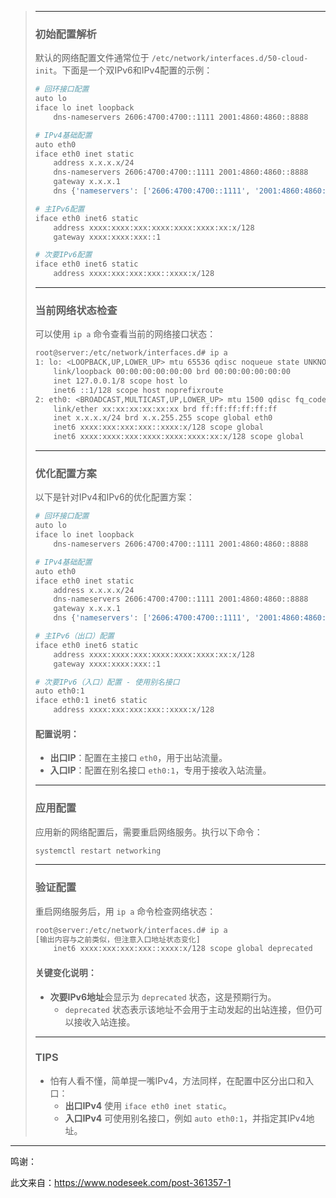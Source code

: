 
> ---
> ### **初始配置解析**
> 
> 默认的网络配置文件通常位于 `/etc/network/interfaces.d/50-cloud-init`。下面是一个双IPv6和IPv4配置的示例：
> 
> ```bash
> # 回环接口配置
> auto lo
> iface lo inet loopback
>     dns-nameservers 2606:4700:4700::1111 2001:4860:4860::8888
> 
> # IPv4基础配置
> auto eth0
> iface eth0 inet static
>     address x.x.x.x/24
>     dns-nameservers 2606:4700:4700::1111 2001:4860:4860::8888
>     gateway x.x.x.1
>     dns {'nameservers': ['2606:4700:4700::1111', '2001:4860:4860::8888'], 'search': []}
> 
> # 主IPv6配置
> iface eth0 inet6 static
>     address xxxx:xxxx:xxx:xxxx:xxxx:xxxx:xx:x/128
>     gateway xxxx:xxxx:xxx::1
> 
> # 次要IPv6配置
> iface eth0 inet6 static
>     address xxxx:xxx:xxx:xxx::xxxx:x/128
> ```
> 
> ---
> 
> ### **当前网络状态检查**
> 
> 可以使用 `ip a` 命令查看当前的网络接口状态：
> 
> ```bash
> root@server:/etc/network/interfaces.d# ip a
> 1: lo: <LOOPBACK,UP,LOWER_UP> mtu 65536 qdisc noqueue state UNKNOWN group default qlen 1000
>     link/loopback 00:00:00:00:00:00 brd 00:00:00:00:00:00
>     inet 127.0.0.1/8 scope host lo
>     inet6 ::1/128 scope host noprefixroute
> 2: eth0: <BROADCAST,MULTICAST,UP,LOWER_UP> mtu 1500 qdisc fq_codel state UP group default qlen 1000
>     link/ether xx:xx:xx:xx:xx:xx brd ff:ff:ff:ff:ff:ff
>     inet x.x.x.x/24 brd x.x.255.255 scope global eth0
>     inet6 xxxx:xxx:xxx:xxx::xxxx:x/128 scope global
>     inet6 xxxx:xxxx:xxx:xxxx:xxxx:xxxx:xx:x/128 scope global
> ```
> 
> ---
> 
> ### **优化配置方案**
> 
> 以下是针对IPv4和IPv6的优化配置方案：
> 
> ```bash
> # 回环接口配置
> auto lo
> iface lo inet loopback
>     dns-nameservers 2606:4700:4700::1111 2001:4860:4860::8888
> 
> # IPv4基础配置
> auto eth0
> iface eth0 inet static
>     address x.x.x.x/24
>     dns-nameservers 2606:4700:4700::1111 2001:4860:4860::8888
>     gateway x.x.x.1
>     dns {'nameservers': ['2606:4700:4700::1111', '2001:4860:4860::8888'], 'search': []}
> 
> # 主IPv6（出口）配置
> iface eth0 inet6 static
>     address xxxx:xxxx:xxx:xxxx:xxxx:xxxx:xx:x/128
>     gateway xxxx:xxxx:xxx::1
> 
> # 次要IPv6（入口）配置 - 使用别名接口
> auto eth0:1
> iface eth0:1 inet6 static
>     address xxxx:xxx:xxx:xxx::xxxx:x/128
> ```
> 
> #### **配置说明**：
> 
> - **出口IP**：配置在主接口 `eth0`，用于出站流量。
> - **入口IP**：配置在别名接口 `eth0:1`，专用于接收入站流量。
> 
> ---
> 
> ### **应用配置**
> 
> 应用新的网络配置后，需要重启网络服务。执行以下命令：
> 
> ```bash
> systemctl restart networking
> ```
> 
> ---
> 
> ### **验证配置**
> 
> 重启网络服务后，用 `ip a` 命令检查网络状态：
> 
> ```bash
> root@server:/etc/network/interfaces.d# ip a
> [输出内容与之前类似，但注意入口地址状态变化]
>     inet6 xxxx:xxx:xxx:xxx::xxxx:x/128 scope global deprecated
> ```
> 
> #### **关键变化说明**：
> 
> - **次要IPv6地址**会显示为 `deprecated` 状态，这是预期行为。
>   - `deprecated` 状态表示该地址不会用于主动发起的出站连接，但仍可以接收入站连接。
> 
> ---
> 
> ### **TIPS**
> 
> - 怕有人看不懂，简单提一嘴IPv4，方法同样，在配置中区分出口和入口：
>   - **出口IPv4** 使用 `iface eth0 inet static`。
>   - **入口IPv4** 可使用别名接口，例如 `auto eth0:1`，并指定其IPv4地址。
> 
> 

---

鸣谢：

此文来自：https://www.nodeseek.com/post-361357-1